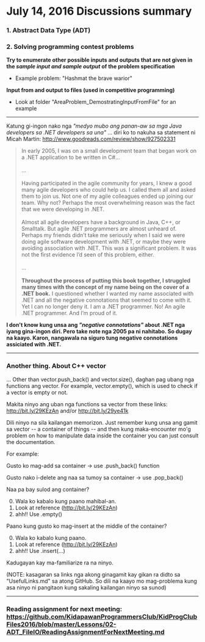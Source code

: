 # July 14, 2016 Discussions summary

### 1. Abstract Data Type (ADT)
### 2. Solving programming contest problems

**Try to enumerate other possible inputs and outputs that are not given in the _sample input and sample output_ of the problem specification**
 - Example problem: "Hashmat the brave warior"

**Input from and output to files (used in competitive programming)**
 - Look at folder "AreaProblem_DemostratingInputFromFile" for an example

--------------------
Katung gi-ingon nako nga _"medyo mubo ang panan-aw sa mga Java developers sa .NET developers sa una"_ ... diri ko to nakuha sa statement ni Micah Martin: http://www.goodreads.com/review/show/927502331

<blockquote>
In early 2005, I was on a small development team that began work on a .NET application to be written in C#...
<br /><br />
...
<br /><br />
Having participated in the agile community for years, I knew a good many agile developers who could help us. I called them all and asked them to join us. Not one of my agile colleagues ended up joining our team. Why not? Perhaps the most overwhelming reason was the fact that we were developing in .NET.
<br />
<br />
Almost all agile developers have a background in Java, C++, or Smalltalk. But agile .NET programmers are almost unheard of. Perhaps my friends didn’t take me seriously when I said we were doing agile software development with .NET, or maybe they were avoiding association with .NET. This was a significant problem. It was not the first evidence I’d seen of this problem, either.
<br /><br />
...
<br /><br />
<strong>Throughout the process of putting this book together, I struggled many times with the concept of my name being on the cover of a .NET book.</strong> I questioned whether I wanted my name associated with .NET and all the negative connotations that seemed to come with it. Yet I can no longer deny it. I am a .NET programmer. No! An agile .NET programmer. And I’m proud of it.
</blockquote>


**I don't know kung unsa ang _"negative connotations"_ about .NET nga iyang gina-ingon diri. Pero take note nga 2005 pa ni nahitabo. So dugay na kaayo. Karon, nangawala na siguro tung negative connotations assiciated with .NET.**

--------------



### Another thing. About C++ vector

... Other than vector.push_back() and vector.size(), daghan pag ubang nga functions ang vector. For example, vector.empty(), which is used to check if a vector is empty or not.

Makita ninyo ang uban nga functions sa vector from these links: http://bit.ly/29KEzAn and/or http://bit.ly/29ye41k

Dili ninyo na sila kailangan memorizon. Just remember kung unsa ang gamit sa vector -- a container of things -- and then kung maka-encounter mo'g problem on how to manipulate data inside the container you can just consult the documentation.

For example:

Gusto ko mag-add sa container -> use .push_back() function

Gusto nako i-delete ang naa sa tumoy sa container -> use .pop_back()

Naa pa bay sulod ang container?

0. Wala ko kabalo kung paano mahibal-an.
1. Look at reference (http://bit.ly/29KEzAn)
2. ahh!! Use .empty()

Paano kung gusto ko mag-insert at the middle of the container?

0. Wala ko kabalo kung paano.
1. Look at reference (http://bit.ly/29KEzAn)
2. ahh!! Use .insert(...)

Kadugayan kay ma-familiarize ra na ninyo.

(NOTE: kasagaran sa links nga akong ginagamit kay gikan ra didto sa "UsefulLinks.md" sa atong GitHub. So dili na kaayo mo mag-problema kung asa ninyo ni pangitaon kung sakaling kailangan ninyo sa sunod)

---------------



### Reading assignment for next meeting: https://github.com/KidapawanProgrammersClub/KidProgClubFiles2016/blob/master/Lessons/02-ADT_FileIO/ReadingAssignmentForNextMeeting.md
